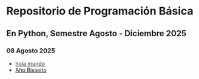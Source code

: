 # Repositorio de Programación Básica

## En Python, Semestre Agosto - Diciembre 2025

### 08 Agosto 2025
- [hola mundo](Semana1/HolaMundo.py) 
- [Año Bisiesto](Semana1/AnioBisiesto.py)
